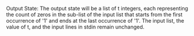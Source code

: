 Output State: The output state will be a list of t integers, each representing the count of zeros in the sub-list of the input list that starts from the first occurrence of '1' and ends at the last occurrence of '1'. The input list, the value of t, and the input lines in stdin remain unchanged.